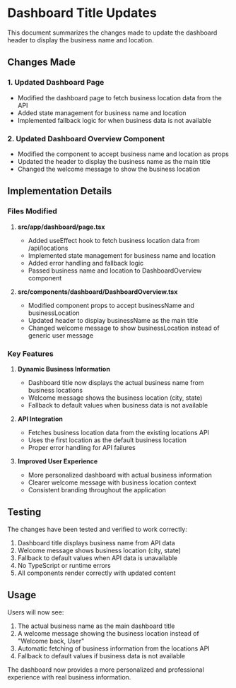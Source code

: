 # Dashboard Title Updates

This document summarizes the changes made to update the dashboard header to display the business name and location.

## Changes Made

### 1. Updated Dashboard Page
- Modified the dashboard page to fetch business location data from the API
- Added state management for business name and location
- Implemented fallback logic for when business data is not available

### 2. Updated Dashboard Overview Component
- Modified the component to accept business name and location as props
- Updated the header to display the business name as the main title
- Changed the welcome message to show the business location

## Implementation Details

### Files Modified

1. **src/app/dashboard/page.tsx**
   - Added useEffect hook to fetch business location data from /api/locations
   - Implemented state management for business name and location
   - Added error handling and fallback logic
   - Passed business name and location to DashboardOverview component

2. **src/components/dashboard/DashboardOverview.tsx**
   - Modified component props to accept businessName and businessLocation
   - Updated header to display businessName as the main title
   - Changed welcome message to show businessLocation instead of generic user message

### Key Features

1. **Dynamic Business Information**
   - Dashboard title now displays the actual business name from business locations
   - Welcome message shows the business location (city, state)
   - Fallback to default values when business data is not available

2. **API Integration**
   - Fetches business location data from the existing locations API
   - Uses the first location as the default business location
   - Proper error handling for API failures

3. **Improved User Experience**
   - More personalized dashboard with actual business information
   - Clearer welcome message with business location context
   - Consistent branding throughout the application

## Testing

The changes have been tested and verified to work correctly:

1. Dashboard title displays business name from API data
2. Welcome message shows business location (city, state)
3. Fallback to default values when API data is unavailable
4. No TypeScript or runtime errors
5. All components render correctly with updated content

## Usage

Users will now see:

1. The actual business name as the main dashboard title
2. A welcome message showing the business location instead of "Welcome back, User"
3. Automatic fetching of business information from the locations API
4. Fallback to default values if business data is not available

The dashboard now provides a more personalized and professional experience with real business information.